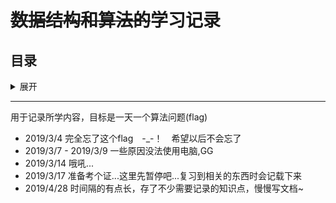 # ~~数据结构和算法的~~学习记录

## 目录

<details>
<summary>展开</summary>

- [python 知识记录](./python知识记录)
  - [python装饰器的原理](./python知识记录/python%20装饰器的原理.md)
- [操作系统](./操作系统)
  - [进程管理](./操作系统/进程管理.md)
- [数据库系统](./数据库系统)
  - [Mysql操作小结](./数据库系统/Mysql操作小结.md)
  - [ORM框架－SQLALchemy](./数据库系统/ORM框架－SQLALchemy.md)
  - [三级模式和两级映射](./数据库系统/三级模式和两级映射.md)
- [数据结构与算法](./数据结构与算法)
  - [图与最短路径](./数据结构与算法/图与最短路径)
    - 图的遍历
    - 广度优先搜索
    - [狄克斯特拉算法](./数据结构与算法/图与最短路径/狄克斯特拉算法.md)
  - [排序算法](./数据结构与算法/排序)
    - [Timsort](./数据结构与算法/排序/python内置方法sorted()的原理.md)
    - [排序算法总结](./数据结构与算法/排序/README.md)
- [计算机网络](./计算机网络)
  - [OSI参考模型](./计算机网络/OSI参考模型.md)
  - [TCP/IP协议族](./计算机网络/TCP_IP协议族.md)

</details>

---

用于记录所学内容，目标是一天一个算法问题(flag)

- 2019/3/4 完全忘了这个flag　-_-！　希望以后不会忘了
- 2019/3/7 - 2019/3/9 一些原因没法使用电脑,GG
- 2019/3/14 哦吼...
- 2019/3/17 准备考个证...这里先暂停吧...复习到相关的东西时会记载下来
- 2019/4/28 时间隔的有点长，存了不少需要记录的知识点，慢慢写文档~